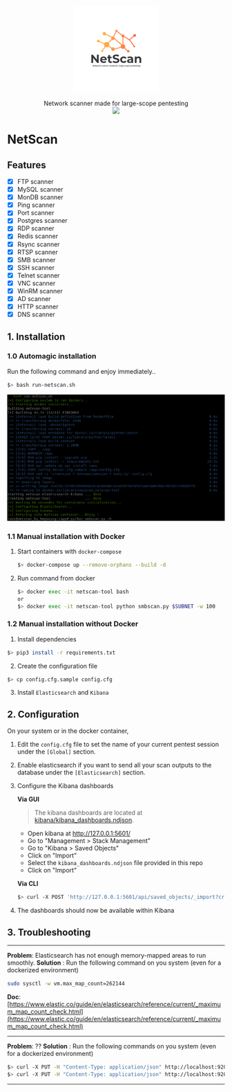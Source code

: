 <div style="text-align:center"><img src="./images/logo.png"/></div>
<p align="center">
  Network scanner made for large-scope pentesting
  <br>
  <a href="https://twitter.com/intent/follow?screen_name=hegusung" title="Follow"><img src="https://img.shields.io/twitter/follow/hegusung?label=hegusung&style=social"></a>
  <br>
</p>

# NetScan

## Features

- [x] FTP scanner
- [x] MySQL scanner
- [x] MonDB scanner
- [x] Ping scanner
- [x] Port scanner
- [x] Postgres scanner
- [x] RDP scanner
- [x] Redis scanner
- [x] Rsync scanner
- [x] RTSP scanner
- [X] SMB scanner
- [X] SSH scanner
- [X] Telnet scanner
- [X] VNC scanner
- [X] WinRM scanner
- [X] AD scanner
- [X] HTTP scanner
- [X] DNS scanner

## 1. Installation

### 1.0 Automagic installation

Run the following command and enjoy immediately..
```bash
$> bash run-netscan.sh
```

![](images/running.png)

### 1.1 Manual installation with Docker

1. Start containers with `docker-compose`
   ```bash
   $> docker-compose up --remove-orphans --build -d
   ```
2. Run command from docker
   ```bash
   $> docker exec -it netscan-tool bash
   or
   $> docker exec -it netscan-tool python smbscan.py $SUBNET -w 100
   ```
### 1.2 Manual installation without Docker

1. Install dependencies
  ```bash
  $> pip3 install -r requirements.txt
  ```
2. Create the configuration file
  ```bash
  $> cp config.cfg.sample config.cfg
  ```
3. Install `Elasticsearch` and `Kibana`

## 2. Configuration
On your system or in the docker container, 

1. Edit the `config.cfg` file to set the name of your current pentest session under the `[Global]` section.

2. Enable elasticsearch if you want to send all your scan outputs to the database under the `[Elasticsearch]` section.

3. Configure the Kibana dashboards
   
   **Via GUI**  
     > The kibana dashboards are located at [kibana/kibana_dashboards.ndjson](kibana/kibana_dashboards.ndjson).

    - Open kibana at http://127.0.0.1:5601/
    - Go to "Management > Stack Management"
    - Go to "Kibana > Saved Objects"
    - Click on "Import"
    - Select the `kibana_dashboards.ndjson` file provided in this repo
    - Click on "Import"
  
   **Via CLI**  
   ```bash
   $> curl -X POST 'http://127.0.0.1:5601/api/saved_objects/_import?createNewCopies=true' -H "kbn-xsrf: true" --form "file=@$(pwd)/kibana/kibana_dashboards.ndjson"
   ```

4. The dashboards should now be available within Kibana


## 3. Troubleshooting

<hr/>

**Problem**: Elasticsearch has not enough memory-mapped areas to run smoothly.
**Solution** : Run the following command on you system (even for a dockerized environment)
```bash
sudo sysctl -w vm.max_map_count=262144
```
**Doc**: [https://www.elastic.co/guide/en/elasticsearch/reference/current/_maximum_map_count_check.html](https://www.elastic.co/guide/en/elasticsearch/reference/current/_maximum_map_count_check.html)

<hr/>

**Problem**: ??
**Solution** : Run the following commands on you system (even for a dockerized environment)
```bash
$> curl -X PUT -H "Content-Type: application/json" http://localhost:9200/_all/_settings -d '{"index.blocks.read_only_allow_delete": null}'
$> curl -X PUT -H "Content-Type: application/json" http://localhost:9200/_cluster/settings -d '{ "transient": { "cluster.routing.allocation.disk.threshold_enabled": false } }'
```

<hr/>